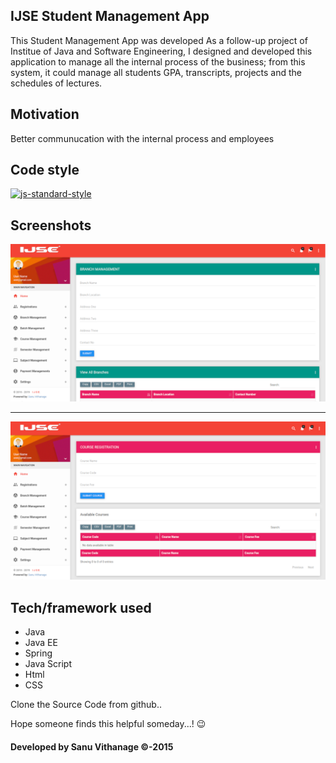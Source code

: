 ## IJSE Student Management App
This Student Management App was developed As a follow-up project of Institue of Java and Software Engineering, I designed and developed this application to manage all the internal process of the business; from this system, it could manage all students GPA, transcripts, projects and the schedules of lectures.

## Motivation
Better communucation with the internal process and employees

## Code style
[![js-standard-style](https://img.shields.io/azure-devops/coverage/swellaby/opensource/25.svg)](https://google.com)
 
## Screenshots

![Image of Sanu](https://github.com/sanuv9683/Student-Management-App/blob/master/img/A1.png)

------

![Image of Sanu](https://github.com/sanuv9683/Student-Management-App/blob/master/img/A2.png)

## Tech/framework used
* Java
* Java EE
* Spring
* Java Script
* Html
* CSS

Clone the Source Code from github..

Hope someone finds this helpful someday...! :wink:

#### Developed by Sanu Vithanage ©-2015


